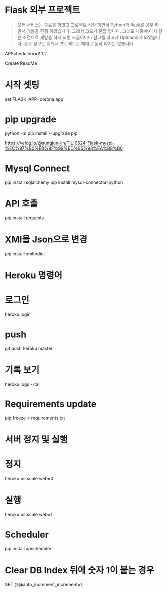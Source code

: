 # Flask 외부 프로젝트

> 모든 서비스는 종료를 하였고 프로젝트 시작 하면서 Python과 flask를 공부 하면서 개발을 진행 하였습니다.
> 그래서 코드가 혼잡 합니다.
> 그래도 나중에 다시 같은 조건으로 개발을 하게 되면 조금이나마 참고를 하고자 Upload하게 되었습니다.
> 중요 정보는 지워서 프로젝트는 제대로 동작 하지는 않습니다.

APScheduler==2.1.2

Create ReadMe

# 시작 셋팅

set FLASK_APP=corona.app

# pip upgrade

python -m pip install --upgrade pip

https://velog.io/@sungjun-jin/TIL-0524-Flask-mysql-%EC%97%B0%EB%8F%99%ED%95%98%EA%B8%B0

# Mysql Connect

pip install sqlalchemy
pip install mysql-connector-python

# API 호출

pip install requests

# XMl을 Json으로 변경

pip install xmltodict

# Heroku 명령어

# 로그인

heroku login

# push

git push heroku master

# 기록 보기

heroku logs --tail

# Requirements update

pip freeze > requirements.txt

# 서버 정지 및 실행

# 정지

heroku ps:scale web=0

# 실행

heroku ps:scale web=1

# Scheduler

pip install apscheduler

# Clear DB Index 뒤에 숫자 1이 붙는 경우

SET @@auto_increment_increment=1;
